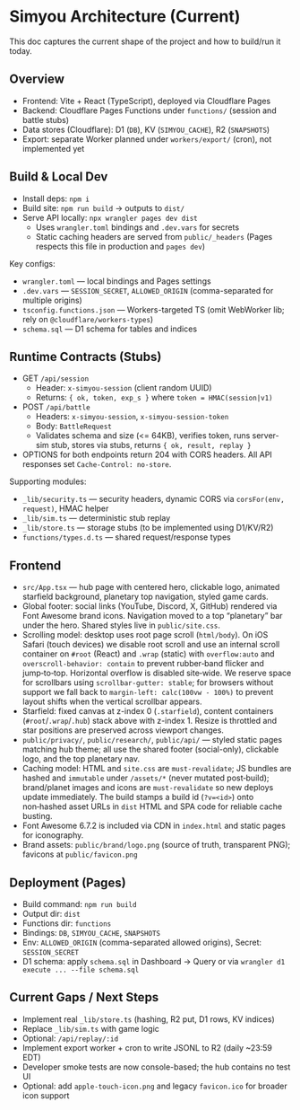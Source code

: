 # Simyou Architecture (Current)

This doc captures the current shape of the project and how to build/run it today.

## Overview
- Frontend: Vite + React (TypeScript), deployed via Cloudflare Pages
- Backend: Cloudflare Pages Functions under `functions/` (session and battle stubs)
- Data stores (Cloudflare): D1 (`DB`), KV (`SIMYOU_CACHE`), R2 (`SNAPSHOTS`)
- Export: separate Worker planned under `workers/export/` (cron), not implemented yet

## Build & Local Dev
- Install deps: `npm i`
- Build site: `npm run build` → outputs to `dist/`
- Serve API locally: `npx wrangler pages dev dist`
  - Uses `wrangler.toml` bindings and `.dev.vars` for secrets
  - Static caching headers are served from `public/_headers` (Pages respects this file in production and `pages dev`)

Key configs:
- `wrangler.toml` — local bindings and Pages settings
- `.dev.vars` — `SESSION_SECRET`, `ALLOWED_ORIGIN` (comma-separated for multiple origins)
- `tsconfig.functions.json` — Workers-targeted TS (omit WebWorker lib; rely on `@cloudflare/workers-types`)
- `schema.sql` — D1 schema for tables and indices

## Runtime Contracts (Stubs)
- GET `/api/session`
  - Header: `x-simyou-session` (client random UUID)
  - Returns: `{ ok, token, exp_s }` where `token = HMAC(session|v1)`
- POST `/api/battle`
  - Headers: `x-simyou-session`, `x-simyou-session-token`
  - Body: `BattleRequest`
  - Validates schema and size (<= 64KB), verifies token, runs server-sim stub, stores via stubs, returns `{ ok, result, replay }`
- OPTIONS for both endpoints return 204 with CORS headers. All API responses set `Cache-Control: no-store`.

Supporting modules:
- `_lib/security.ts` — security headers, dynamic CORS via `corsFor(env, request)`, HMAC helper
- `_lib/sim.ts` — deterministic stub replay
- `_lib/store.ts` — storage stubs (to be implemented using D1/KV/R2)
- `functions/types.d.ts` — shared request/response types

## Frontend
- `src/App.tsx` — hub page with centered hero, clickable logo, animated starfield background, planetary top navigation, styled game cards.
- Global footer: social links (YouTube, Discord, X, GitHub) rendered via Font Awesome brand icons. Navigation moved to a top “planetary” bar under the hero. Shared styles live in `public/site.css`.
- Scrolling model: desktop uses root page scroll (`html/body`). On iOS Safari (touch devices) we disable root scroll and use an internal scroll container on `#root` (React) and `.wrap` (static) with `overflow:auto` and `overscroll-behavior: contain` to prevent rubber‑band flicker and jump‑to‑top. Horizontal overflow is disabled site‑wide. We reserve space for scrollbars using `scrollbar-gutter: stable`; for browsers without support we fall back to `margin-left: calc(100vw - 100%)` to prevent layout shifts when the vertical scrollbar appears.
- Starfield: fixed canvas at z-index 0 (`.starfield`), content containers (`#root`/`.wrap`/`.hub`) stack above with z-index 1. Resize is throttled and star positions are preserved across viewport changes.
- `public/privacy/`, `public/research/`, `public/api/` — styled static pages matching hub theme; all use the shared footer (social-only), clickable logo, and the top planetary nav.
- Caching model: HTML and `site.css` are `must-revalidate`; JS bundles are hashed and `immutable` under `/assets/*` (never mutated post‑build); brand/planet images and icons are `must-revalidate` so new deploys update immediately. The build stamps a build id (`?v=<id>`) onto non‑hashed asset URLs in `dist` HTML and SPA code for reliable cache busting.
- Font Awesome 6.7.2 is included via CDN in `index.html` and static pages for iconography.
- Brand assets: `public/brand/logo.png` (source of truth, transparent PNG); favicons at `public/favicon.png`

## Deployment (Pages)
- Build command: `npm run build`
- Output dir: `dist`
- Functions dir: `functions`
- Bindings: `DB`, `SIMYOU_CACHE`, `SNAPSHOTS`
- Env: `ALLOWED_ORIGIN` (comma-separated allowed origins), Secret: `SESSION_SECRET`
- D1 schema: apply `schema.sql` in Dashboard → Query or via `wrangler d1 execute ... --file schema.sql`

## Current Gaps / Next Steps
- Implement real `_lib/store.ts` (hashing, R2 put, D1 rows, KV indices)
- Replace `_lib/sim.ts` with game logic
- Optional: `/api/replay/:id`
- Implement export worker + cron to write JSONL to R2 (daily ~23:59 EDT)
- Developer smoke tests are now console-based; the hub contains no test UI
 - Optional: add `apple-touch-icon.png` and legacy `favicon.ico` for broader icon support
